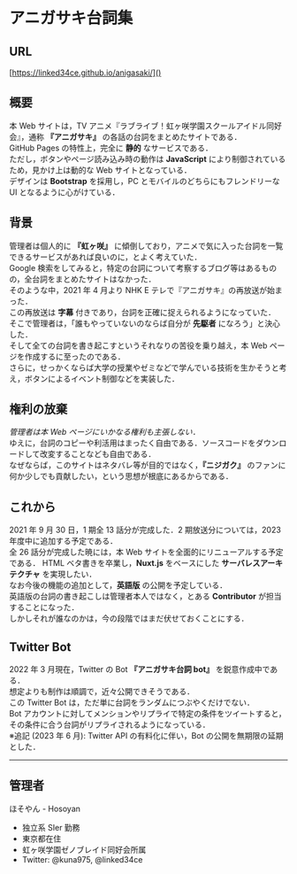 # アニガサキ台詞集

## URL

[https://linked34ce.github.io/anigasaki/]()

## 概要

本 Web サイトは，TV アニメ『ラブライブ！虹ヶ咲学園スクールアイドル同好会』，通称 **『アニガサキ』** の各話の台詞をまとめたサイトである．<br>
GitHub Pages の特性上，完全に **静的** なサービスである．<br>
ただし，ボタンやページ読み込み時の動作は **JavaScript** により制御されているため，見かけ上は動的な Web サイトとなっている．<br>
デザインは **Bootstrap** を採用し，PC とモバイルのどちらにもフレンドリーな UI となるように心がけている．

## 背景

管理者は個人的に **『虹ヶ咲』** に傾倒しており，アニメで気に入った台詞を一覧できるサービスがあれば良いのに，とよく考えていた．<br>
Google 検索をしてみると，特定の台詞について考察するブログ等はあるものの，全台詞をまとめたサイトはなかった．<br>
そのような中，2021 年 4 月より NHK E テレで『アニガサキ』の再放送が始まった．<br>
この再放送は **字幕** 付きであり，台詞を正確に捉えられるようになっていた．<br>
そこで管理者は，「誰もやっていないのならば自分が **先駆者** になろう」と決心した．<br>
そして全ての台詞を書き起こすというそれなりの苦役を乗り越え，本 Web ページを作成するに至ったのである．<br>
さらに，せっかくならば大学の授業やゼミなどで学んでいる技術を生かそうと考え，ボタンによるイベント制御などを実装した．

## 権利の放棄

_管理者は本 Web ページにいかなる権利も主張しない．_ <br>
ゆえに，台詞のコピーや利活用はまったく自由である．ソースコードをダウンロードして改変することなども自由である．<br>
なぜならば，このサイトはネタバレ等が目的ではなく，**『ニジガク』** のファンに何か少しでも貢献したい，という思想が根底にあるからである．

## これから

2021 年 9 月 30 日，1 期全 13 話分が完成した．2 期放送分については，2023 年度中に追加する予定である．<br>
全 26 話分が完成した暁には，本 Web サイトを全面的にリニューアルする予定である．
HTML ベタ書きを卒業し，**Nuxt.js** をベースにした **サーバレスアーキテクチャ** を実現したい．<br>
なお今後の機能の追加として，**英語版** の公開を予定している．<br>
英語版の台詞の書き起こしは管理者本人ではなく，とある **Contributor** が担当することになった．<br>
しかしそれが誰なのかは，今の段階ではまだ伏せておくことにする．

## Twitter Bot

2022 年 3 月現在，Twitter の Bot **『アニガサキ台詞 bot』** を鋭意作成中である．<br>
想定よりも制作は順調で，近々公開できそうである．<br>
この Twitter Bot は，ただ単に台詞をランダムにつぶやくだけでない．<br>
Bot アカウントに対してメンションやリプライで特定の条件をツイートすると，その条件に合う台詞がリプライされるようになっている．<br>
※追記 (2023 年 6 月): Twitter API の有料化に伴い，Bot の公開を無期限の延期とした．

---

## 管理者

ほそやん - Hosoyan

-   独立系 SIer 勤務
-   東京都在住
-   虹ヶ咲学園ゼノブレイド同好会所属
-   Twitter: @kuna975, @linked34ce
